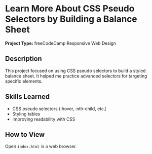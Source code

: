 # Learn More About CSS Pseudo Selectors by Building a Balance Sheet

**Project Type:** freeCodeCamp Responsive Web Design

## Description
This project focused on using CSS pseudo selectors to build a styled balance sheet. It helped me practice advanced selectors for targeting specific elements.

## Skills Learned
- CSS pseudo selectors (:hover, :nth-child, etc.)
- Styling tables
- Improving readability with CSS

## How to View
Open `index.html` in a web browser.

